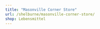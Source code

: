 ```yaml
---
title: "Masonville Corner Store"
url: /shelburne/masonville-corner-store/
shop: Lebensmittel
---
```

